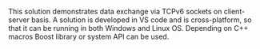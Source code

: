 This solution demonstrates data exchange via TCPv6 sockets on client-server basis.
A solution is developed in VS code and is cross-platform, so that it can be running in both
Windows and Linux OS. Depending on C++ macros Boost library or system API can be used.